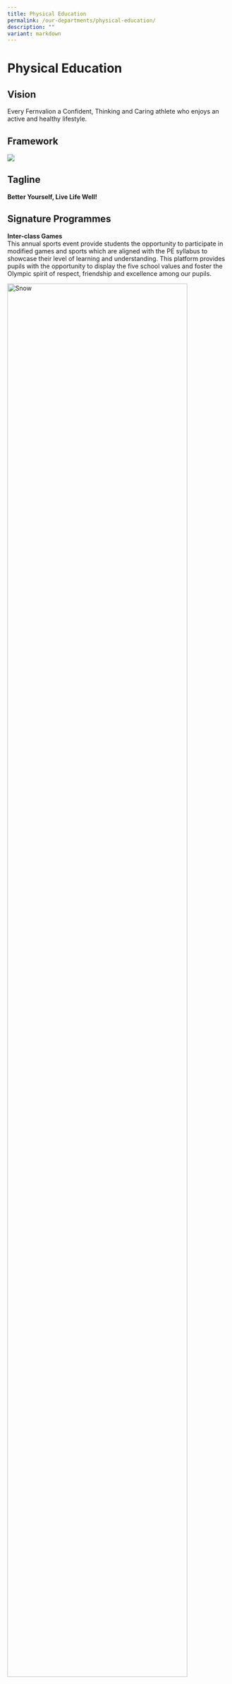 ```yaml
---
title: Physical Education
permalink: /our-departments/physical-education/
description: ""
variant: markdown
---
```

# Physical Education
## Vision

Every Fernvalion a Confident, Thinking and Caring athlete who enjoys an active and healthy lifestyle.

## Framework

![](/images/Our%20departments/Physical%20Education/pe.png)

## Tagline

**Better Yourself, Live Life Well!**

## Signature Programmes

**Inter-class Games**  
This annual sports event provide students the opportunity to participate in modified games and sports which are aligned with the PE syllabus to showcase their level of learning and understanding. This platform provides pupils with the opportunity to display the five school values and foster the Olympic spirit of respect, friendship and excellence among our pupils.

<div class="row">
  <div class="column">
    <img style="width:90%" alt="Snow" src="/images/Our departments/Physical Education/interclass01.jpg">
  </div>
  <div class="column">
    <img style="width:90%" alt="Forest" src="/images/Our departments/Physical Education/interclass02.jpg">
  </div>
</div>

<div class="column">
  <div class="column">
    <img style="width:60%" alt="Mountains" src="/images/Our departments/Physical Education/interclass03.jpg">
  </div>
</div>

 

**2) P3 to P5 Inter-class Games**

This annual sports event provide Primary 3, 4 and 5 pupils the opportunity to participate in modified games and sports which are aligned with the PE syllabus to showcase their level of learning and&nbsp;understanding. This platform provides pupils with the opportunity to display the five school values&nbsp;and foster the Olympic spirit of respect, friendship and excellence among our pupils.

|   |   |
|---|---|
|![](/images/Our%20departments/Physical%20Education/20180521_112147.jpg)   | ![](/images/Our%20departments/Physical%20Education/20180522_111939.jpg) <br>![](/images/Our%20departments/Physical%20Education/20180522_113809.jpg) |

**3) P1 &amp; P2 Lower Primary Games Carnival**

This annual event aims to allow pupils to have a meaningful Children’s Day. Other than providing games, arts and dance stations for the pupils, the PE department engaged other community partners such as Sengkang Health to educate the pupils about healthy lifestyle through informative games. This is to promote the welfare and well-being of our&nbsp;pupils.

|   |   |   |
|---|---|---|
| ![](/images/Our%20departments/Physical%20Education/Bouncing%20Castle%20Booth%20-%20Jump%20Jump%20Jump.jpg) <br> ![](/images/Our%20departments/Physical%20Education/Dance%20Booth%20-%20Just%20dance.jpg) | ![](/images/Our%20departments/Physical%20Education/Redemption%20Booth%20-%20Prizes%20for%20everyone.jpg)<br> ![](/images/Our%20departments/Physical%20Education/Art%20Booth%20-%20Dots%20Garlore.jpg) | ![](/images/Our%20departments/Physical%20Education/Sengkang%20Health%20Booth%20-%20Quick%20Reflexes.jpg)  |

**4) P6 Games Carnival**

This annual post PSLE sports event provide the Primary 6 pupils with a ‘funfair’ like carnival where they were given the ‘voice’ to participate in any activities. While having fun, the pupils were also given an opportunity to demonstrate sportsmanship.&nbsp; This is also a class-bonding activity for the pupils to working closely together before they graduate and move on to their next phase of life.

|   |   |
|---|---|
| ![](/images/Our%20departments/Physical%20Education/20171103_115535.jpg)  | ![](/images/Our%20departments/Physical%20Education/20171103_115623.jpg)  |

![](/images/Our%20departments/Physical%20Education/20171103_125944.jpg)

**5) Play@Recess**

To help pupils engage themselves more meaningfully during recess time so as to promote a healthier lifestyle.

**6) P4 SwimSafer**

Swimming is part of the MOE new Physical Education Syllabus. As such, our school conducts the Swimsafer Programme at Primary 4. The objective of the programme is for our pupils to gain confidence and develop independence in the water, as well as learn general and deep-end water safety.

|   |   |
|---|---|
|![](/images/Our%20departments/Physical%20Education/IMG_0112.jpg)  |  ![](/images/Our%20departments/Physical%20Education/IMG_0111.jpg) | 

![](/images/Our%20departments/Physical%20Education/IMG_01091.jpg)

**7) P5 Camp**  

As part of our school’s holistic education programme, the PE department and the Student Development Team organises a 3-day-2-night camp for the Primary 5 pupils every year. The Annual Primary 5 adventure camp is held at the MOE Dairy Farm Outdoor Adventure Learning Centre and it helps to build resilience and camaraderie amongst the pupils and teachers.&nbsp; Pupils are provided with many opportunities to put on their thinking caps to solve problems and develop their leadership skills.&nbsp; This is one programme that everyone looks forward to every year.

![](/images/Our%20departments/Physical%20Education/pasted%20image%200%20(5).png)

|   |   |
|---|---|
| ![](/images/Our%20departments/Physical%20Education/pasted%20image%200%20(6).png)  | ![](/images/Our%20departments/Physical%20Education/pasted%20image%200%20(7).png)<br>![](/images/Our%20departments/Physical%20Education/pasted%20image%200%20(8).png)<br>![](/images/Our%20departments/Physical%20Education/pasted%20image%200%20(9).png)  |